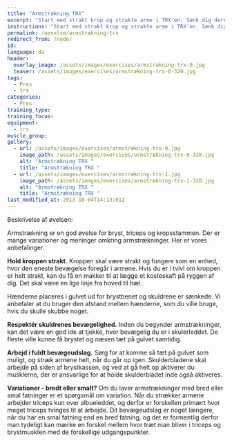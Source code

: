 ```yaml
---
title: "Armstrækning TRX"
excerpt: "Start med strakt krop og strakte arme i TRX'en. Sænk dig derefter ned mod gulvet og stræk armene igen. Hold kroppen ret gennem hele øvelsen. "
instructions: "Start med strakt krop og strakte arme i TRX'en. Sænk dig derefter ned mod gulvet og stræk armene igen. Hold kroppen ret gennem hele øvelsen. "
permalink: /oevelse/armstrækning-trx
redirect_from: /node/
id: 
language: da
header:
  overlay_image: /assets/images/exercises/armstrækning-trx-0.jpg
  teaser: /assets/images/exercises/armstrækning-trx-0-320.jpg
tags:
  - Pres
  - trx
categories:
  - Pres
training_type: 
training_focus: 
equipment:
  - trx
muscle_group:
gallery:
  - url: /assets/images/exercises/armstrækning-trx-0.jpg
    image_path: /assets/images/exercises/armstrækning-trx-0-320.jpg
    alt: "Armstrækning TRX "
    title: "Armstrækning TRX "
  - url: /assets/images/exercises/armstrækning-trx-1.jpg
    image_path: /assets/images/exercises/armstrækning-trx-1-320.jpg
    alt: "Armstrækning TRX "
    title: "Armstrækning TRX "
last_modified_at: 2013-10-04T14:13:01Z
---
```


Beskrivelse af øvelsen:

Armstrækning er en god øvelse for bryst, triceps og kropsstammen. Der er mange variationer og meninger omkring armstrækninger. Her er vores anbefalinger.

**Hold kroppen strakt.** Kroppen skal være strakt og fungere som en enhed, hvor den eneste bevægelse foregår i armene. Hvis du er i tvivl om kroppen er helt strakt, kan du få en makker til at lægge et kosteskaft på ryggen af dig. Det skal være en lige linje fra hoved til hæl.

Hænderne placeres i gulvet ud for brystbenet og skuldrene er sænkede. Vi anbefaler at du bruger den afstand mellem hænderne, som du ville bruge, hvis du skulle skubbe noget.

**Respektér skuldrenes bevægelighed.** Inden du begynder armstrækninger, kan det være en god ide at tjekke, hvor bevægelig du er i skulerleddet. De fleste ville kunne få brystet og næsen tæt på gulvet samtidig.

**Arbejd i fuldt bevægeudslag.** Sørg for at komme så tæt på gulvet som muligt, og stræk armene helt, når du går op igen. Skulderbladene skal arbejde på siden af brystkassen, og ved at gå helt op aktiverer du musklerne, der er ansvarlige for at holde skulderbladet inde også aktiveres.

**Variationer - bredt eller smalt?** Om du laver armstrækninger med bred eller smal fatninger er et spørgsmål om variation. Når du strækker armene arbejder triceps kun over albueleddet, og derfor er forskellen primært hvor meget triceps tvinges til at arbejde. Dit bevægeudslag er noget længere, når du har en smal fatning end en bred fatning, og det er formentlig derfor man tydeligt kan mærke en forskel mellem hvor træt man bliver i triceps og brystmusklen med de forskellige udgangspunkter.
